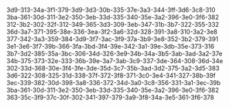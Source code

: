 3d9-313-34a-3f1-379-3d9-3d3-30b-335-37e-3a3-344-3ff-3d6-3c8-310
3ba-361-30d-311-3e2-350-3eb-33d-335-340-35e-3a2-396-3e0-3f6-382
312-3b2-302-32f-312-349-365-3d3-309-3eb-347-31b-3b7-322-355-332
36d-3a7-371-395-38e-336-3ea-3f2-3a6-32d-328-391-3a8-310-3a2-3e8
377-342-3a3-359-384-3d9-3f7-3ac-3f9-37a-3b9-3e8-352-3b2-379-391
3e1-3e6-3f7-39b-366-3fa-3bd-3f4-39e-342-3a1-39e-3db-35e-373-316
3b7-3d2-385-35a-3bc-306-34d-326-3e9-34b-34a-3b5-3ab-3ad-3a2-37e
34b-375-373-32e-333-36b-39e-3a7-3ab-3c9-337-3de-364-308-36d-34e
302-33d-368-30e-3f4-3fe-3de-35d-3c7-35b-3ad-3d2-375-3a2-3d5-383
3d6-322-308-325-31d-338-37f-372-3f8-371-3c0-3e4-341-327-38b-39f
3ec-339-382-30d-398-3a8-336-372-34d-3a0-3c8-356-331-3a1-3ec-39b
3ba-361-30d-311-3e2-350-3eb-33d-335-340-35e-3a2-396-3e0-3f6-382
363-35c-3f9-37c-30f-302-341-397-379-3a9-3f8-34a-3e5-361-3f6-378

